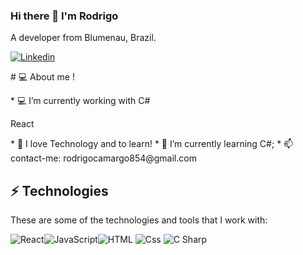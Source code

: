 ### Hi there 👋 I'm Rodrigo  
 A  developer from Blumenau, Brazil.
 
<a href="https://www.linkedin.com/in/rodrigo-camargo-a569b5179/">
  <img
    alt="Linkedin"
    src="https://img.shields.io/badge/linkedin-0077B5?logo=linkedin&logoColor=white&style=for-the-badge"
  />
</a>
<p># 💻 About me !</p>
<p>* 💻 I’m currently working with C#</p>
<p>React</p>
* 💬 I love Technology and to learn!
* 🌱 I’m currently learning C#;
* 📫 contact-me: rodrigocamargo854@gmail.com
 
## ⚡ Technologies 
<p>These are some of the technologies and tools that I work with:</p>

<img alt="React" src="https://img.shields.io/badge/React-61DAFB?logo=react&logoColor=white&style=for-the-badge" /><img alt="JavaScript" src="https://img.shields.io/badge/JavaScript-F7DF1E?logo=javascript&logoColor=white&style=for-the-badge" /><img alt="HTML" src="https://img.shields.io/badge/HTML-E34F26?logo=html5&logoColor=white&style=for-the-badge" /> <img alt="Css" src="https://img.shields.io/badge/CSS-1572B6?logo=css3&logoColor=white&style=for-the-badge" /> <img alt="C Sharp" src="https://img.shields.io/badge/C%23-239120?logo=c-sharp&logoColor=white&style=for-the-badge" />

 

 
 
